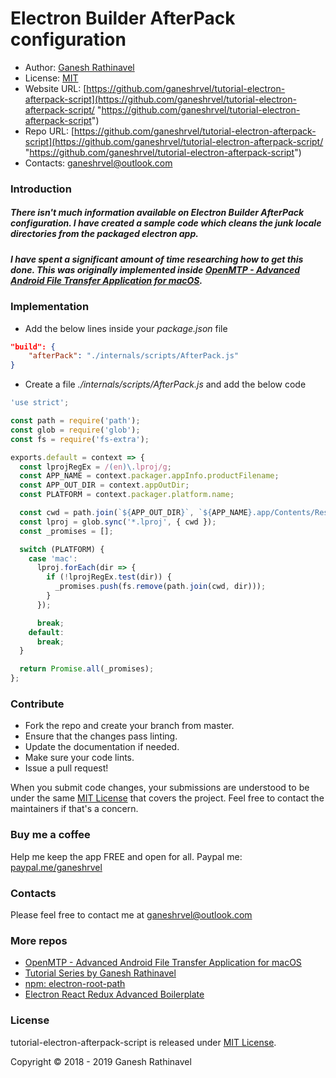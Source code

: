 # Electron Builder AfterPack configuration

- Author: [Ganesh Rathinavel](https://www.linkedin.com/in/ganeshrvel "Ganesh Rathinavel")
- License: [MIT](https://github.com/ganeshrvel/tutorial-electron-afterpack-script/blob/master/LICENSE "MIT")
- Website URL: [https://github.com/ganeshrvel/tutorial-electron-afterpack-script](https://github.com/ganeshrvel/tutorial-electron-afterpack-script/ "https://github.com/ganeshrvel/tutorial-electron-afterpack-script")
- Repo URL: [https://github.com/ganeshrvel/tutorial-electron-afterpack-script](https://github.com/ganeshrvel/tutorial-electron-afterpack-script/ "https://github.com/ganeshrvel/tutorial-electron-afterpack-script")
- Contacts: ganeshrvel@outlook.com


### Introduction

##### There isn't much information available on Electron Builder AfterPack configuration. I have created a sample code which cleans the junk locale directories from the packaged electron app.
##### I have spent a significant amount of time researching how to get this done. This was originally implemented inside [OpenMTP - Advanced Android File Transfer Application for macOS](https://github.com/ganeshrvel/openmtp "OpenMTP - Advanced Android File Transfer Application for macOS").

### Implementation

- Add the below lines inside your *package.json* file

```json
"build": {
    "afterPack": "./internals/scripts/AfterPack.js"
}
```

- Create a file *./internals/scripts/AfterPack.js* and add the below code

```javascript
'use strict';

const path = require('path');
const glob = require('glob');
const fs = require('fs-extra');

exports.default = context => {
  const lprojRegEx = /(en)\.lproj/g;
  const APP_NAME = context.packager.appInfo.productFilename;
  const APP_OUT_DIR = context.appOutDir;
  const PLATFORM = context.packager.platform.name;

  const cwd = path.join(`${APP_OUT_DIR}`, `${APP_NAME}.app/Contents/Resources`);
  const lproj = glob.sync('*.lproj', { cwd });
  const _promises = [];

  switch (PLATFORM) {
    case 'mac':
      lproj.forEach(dir => {
        if (!lprojRegEx.test(dir)) {
          _promises.push(fs.remove(path.join(cwd, dir)));
        }
      });

      break;
    default:
      break;
  }

  return Promise.all(_promises);
};
```


### Contribute
- Fork the repo and create your branch from master.
- Ensure that the changes pass linting.
- Update the documentation if needed.
- Make sure your code lints.
- Issue a pull request!

When you submit code changes, your submissions are understood to be under the same [MIT License](https://github.com/ganeshrvel/tutorial-electron-afterpack-script/blob/master/LICENSE "MIT License") that covers the project. Feel free to contact the maintainers if that's a concern.


### Buy me a coffee
Help me keep the app FREE and open for all.
Paypal me: [paypal.me/ganeshrvel](https://paypal.me/ganeshrvel "paypal.me/ganeshrvel")

### Contacts
Please feel free to contact me at ganeshrvel@outlook.com

### More repos
- [OpenMTP  - Advanced Android File Transfer Application for macOS](https://github.com/ganeshrvel/openmtp "OpenMTP  - Advanced Android File Transfer Application for macOS")
- [Tutorial Series by Ganesh Rathinavel](https://github.com/ganeshrvel/tutorial-series-ganesh-rathinavel "Tutorial Series by Ganesh Rathinavel")
- [npm: electron-root-path](https://github.com/ganeshrvel/npm-electron-root-path "Get the root path of an Electron Application")
- [Electron React Redux Advanced Boilerplate](https://github.com/ganeshrvel/electron-react-redux-advanced-boilerplate "Electron React Redux Advanced Boilerplate")

### License
tutorial-electron-afterpack-script is released under [MIT License](https://github.com/ganeshrvel/tutorial-electron-afterpack-script/blob/master/LICENSE "MIT License").

Copyright © 2018 - 2019 Ganesh Rathinavel
